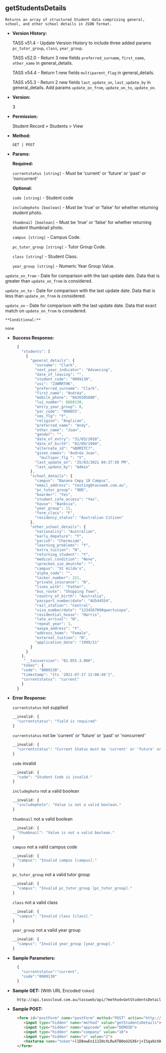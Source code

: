 **getStudentsDetails**
----
	Returns an array of structured Student data comprising general, school, and other school details in JSON format.

* **Version HIstory:**

  TASS v51.4 - Update Version History to include three added params `pc_tutor_group`, `class`, `year_group`.

  TASS v52.0 - Return 3 new fields `preferred_surname`, `first_name`, `other_name` in general_details.
  
  TASS v54.4 - Return 1 new fields `multiparent_flag` in general_details.

  TASS v55.3 - Return 2 new fields `last_update_on`, `last_update_by` in general_details.
               Add params `update_on_from`, `update_on_to`, `update_on`.

* **Version:**

	3

* **Permission:**

  Student Record > Students > View

* **Method:**

	`GET | POST`

*  **Params:**

	**Required:**

	`currentstatus [string]` -  Must be 'current' or 'future' or 'past' or 'noncurrent'

	**Optional:**

	`code [string]` - Student code

	`includephoto [boolean]` -  Must be 'true' or 'false' for whether returning student photo.

	`thumbnail [boolean]` -  Must be 'true' or 'false' for whether returning student thumbnail photo.

	`campus [string]` -  Campus Code.

	`pc_tutor_group [string]` -  Tutor Group Code.

	`class [string]` -  Student Class.

	`year_group [string]` -  Numeric Year Group Value.

  `update_on_from` - Date for comparison with the last update date. Data that is greater than `update_on_from` is considered.

  `update_on_to` - Date for comparison with the last update date. Data that is less than `update_on_from` is considered.

  `update_on` - Date for comparison with the last update date. Data that exact match on `update_on_from` is considered.

	**Conditional:**

	none

* **Success Response:**

    ```javascript
      {
        "students": [
          {
            "general_details": {
              "surname": "Clark",
              "next_year_indicator": "Advancing",
              "date_of_leaving": "",
              "student_code": "0009130",
              "usi": "23WRRTHK",
              "preferred_surname": "Clark",
              "first_name": "Andréa",
              "mobile_phone": "0426505880",
              "lui_number": 6669130,
              "entry_year_group": 8,
              "par_code": "000055",
              "sms_flg": "Y",
              "religion": "Anglican",
              "preferred_name": "Andy",
              "other_name": "Joan",
              "gender": "",
              "date_of_entry": "31/03/2018",
              "date_of_birth": "02/09/1994",
              "alternate_id": "%BDMITC?",
              "given_names": "Andréa Joan",
	      	    "multipar_flg ": "Y",
              "last_update_on": "25/03/2021 04:37:50 PM",
              "last_update_by": "Admin"
            },
            "school_details": {
              "campus": "Banana Cmpy 10 Campus",
              "email_address": "testing@tassweb.com.au",
              "pc_tutor_group": "9DD",
              "boarder": "Yes",
              "student_cafe_access": "Yes",
              "house": "Banksia",
              "year_group": 11,
              "form_class": "F",
              "residency_status": "Australian Citizen"
            },
            "other_school_details": {
              "nationality": "Australian",
              "early_depature": "Y",
              "parish": "Chermside",
              "learning_problems": "Y",
              "extra_tuition": "N",
              "returning_student": "Y",
              "medical_condition": "None",
              "sprecken_sie_deutche": "",
              "campus": "St Hilda's",
              "alpha_code": "",
              "locker_number": 221,
              "private_insurance": "N",
              "lives_with": "Father",
              "bus_route": "Shopping Town",
              "country_of_birth": "Australia",
              "passport_number/date": "AU544554",
              "rail_station": "Central",
              "visa_number/date": "1234567890qwertuiopa",
              "residential_house": "Harris",
              "late_arrival": "N",
              "repeat_year": 1,
              "aaspa_address": "Y",
              "address_home": "Female",
              "external_tuition": "N",
              "application_date": "1999/11"
            }
          }
        ],
         "__tassversion": "01.055.3.000",
        "token": {
        "code": "0009130",
        "timestamp": "{ts '2021-07-27 12:08:49'}",
        "currentstatus": "current"
        }
      }
    ```
 
* **Error Response:**

    `currentstatus` not supplied
    ```javascript
    __invalid: {
      "currentstatus": "field is required"
    }
    ```

    `currentstatus` not be 'current' or 'future' or 'past' or 'noncurrent'
    ```javascript
    __invalid: {
      "currentstatus": "Current Status must be 'current' or 'future' or 'past' or 'noncurrent'."
    }
    ```

    `code` invalid
    ```javascript
    __invalid: {
      "code": "Student Code is invalid."
    }
    ```
    
    `includephoto` not a valid boolean
    ```javascript
    __invalid: {
      "includephoto": "Value is not a valid boolean."
    }
    ```

    `thumbnail` not a valid boolean
    ```javascript
    __invalid: {
      "thumbnail": "Value is not a valid boolean."
    }
    ```

    `campus` not a valid campus code
    ```javascript
    __invalid: {
      "campus": "Invalid campus [campus]."
    }
    ```

    `pc_tutor_group` not a valid tutor group
    ```javascript
    __invalid: {
      "campus": "Invalid pc_tutor_group [pc_tutor_group]."
    }
    ```

    `class` not a valid class
    ```javascript
    __invalid: {
      "campus": "Invalid class [class]."
    }
    ```

    `year_group` not a valid year group
    ```javascript
    __invalid: {
      "campus": "Invalid year_group [year_group]."
    }
    ```
    
* **Sample Parameters:**

  ```javascript
    {
      "currentstatus":"current",
      "code":"0009130"
    }
  ```

* **Sample GET:** (With URL Encoded `token`)

  ```HTML
    http://api.tasscloud.com.au/tassweb/api/?method=GetStudentsDetails&appcode=DEMOSD&company=10&v=2&token=l1D8owEn111IHcXLRwXTB0oU2GX6rj%2BISqa9zXA8We1Gqx9%2Fzb%2BcbVFartivsDN%2FxGgAIIjtABAYfzYPqTCpLf3gb0nW3h%2FTrPFLMhAdNcVvHD0Gz4FkRj5jRAD1aAGQ
  ```
  
* **Sample POST:**

  ```HTML
    <form id="postForm" name="postForm" method="POST" action="http://api.tasscloud.com.au/tassweb/api/">
       <input type="hidden" name="method" value="getStudentsDetails">
       <input type="hidden" name="appcode" value="DEMOSD">
       <input type="hidden" name="company" value="10">
       <input type="hidden" name="v" value="2">
       <textarea name="token">l1D8owEn111IHcXLRwXTB0oU2GX6rj+ISqa9zXA8We1Gqx9/zb+cbVFartivsDN/xGgAIIjtABAYfzYPqTCpLf3gb0nW3h/TrPFLMhAdNcVvHD0Gz4FkRj5jRAD1aAGQ</textarea>
    </form>
  ```
